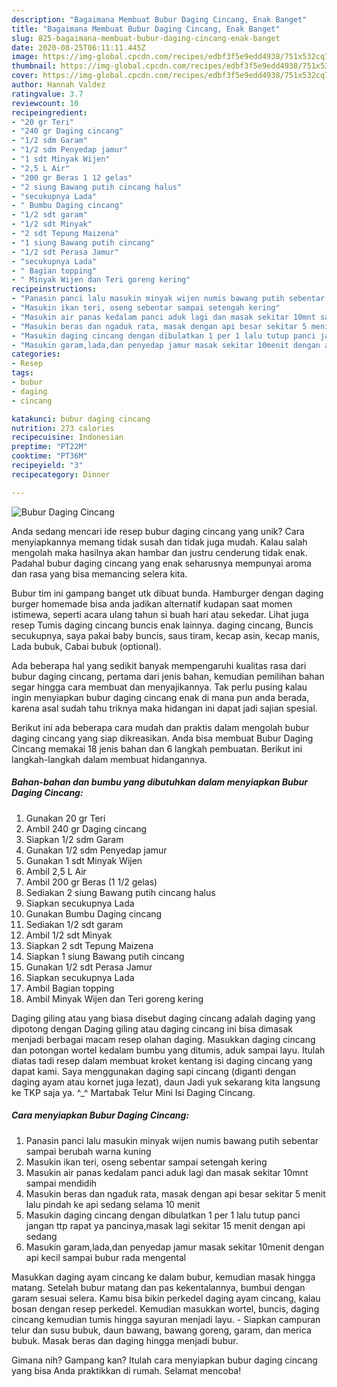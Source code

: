 ```yaml
---
description: "Bagaimana Membuat Bubur Daging Cincang, Enak Banget"
title: "Bagaimana Membuat Bubur Daging Cincang, Enak Banget"
slug: 825-bagaimana-membuat-bubur-daging-cincang-enak-banget
date: 2020-08-25T06:11:11.445Z
image: https://img-global.cpcdn.com/recipes/edbf3f5e9edd4938/751x532cq70/bubur-daging-cincang-foto-resep-utama.jpg
thumbnail: https://img-global.cpcdn.com/recipes/edbf3f5e9edd4938/751x532cq70/bubur-daging-cincang-foto-resep-utama.jpg
cover: https://img-global.cpcdn.com/recipes/edbf3f5e9edd4938/751x532cq70/bubur-daging-cincang-foto-resep-utama.jpg
author: Hannah Valdez
ratingvalue: 3.7
reviewcount: 10
recipeingredient:
- "20 gr Teri"
- "240 gr Daging cincang"
- "1/2 sdm Garam"
- "1/2 sdm Penyedap jamur"
- "1 sdt Minyak Wijen"
- "2,5 L Air"
- "200 gr Beras 1 12 gelas"
- "2 siung Bawang putih cincang halus"
- "secukupnya Lada"
- " Bumbu Daging cincang"
- "1/2 sdt garam"
- "1/2 sdt Minyak"
- "2 sdt Tepung Maizena"
- "1 siung Bawang putih cincang"
- "1/2 sdt Perasa Jamur"
- "secukupnya Lada"
- " Bagian topping"
- " Minyak Wijen dan Teri goreng kering"
recipeinstructions:
- "Panasin panci lalu masukin minyak wijen numis bawang putih sebentar sampai berubah warna kuning"
- "Masukin ikan teri, oseng sebentar sampai setengah kering"
- "Masukin air panas kedalam panci aduk lagi dan masak sekitar 10mnt sampai mendidih"
- "Masukin beras dan ngaduk rata, masak dengan api besar sekitar 5 menit lalu pindah ke api sedang selama 10 menit"
- "Masukin daging cincang dengan dibulatkan 1 per 1 lalu tutup panci jangan ttp rapat ya pancinya,masak lagi sekitar 15 menit dengan api sedang"
- "Masukin garam,lada,dan penyedap jamur masak sekitar 10menit dengan api kecil sampai bubur rada mengental"
categories:
- Resep
tags:
- bubur
- daging
- cincang

katakunci: bubur daging cincang 
nutrition: 273 calories
recipecuisine: Indonesian
preptime: "PT22M"
cooktime: "PT36M"
recipeyield: "3"
recipecategory: Dinner

---
```



![Bubur Daging Cincang](https://img-global.cpcdn.com/recipes/edbf3f5e9edd4938/751x532cq70/bubur-daging-cincang-foto-resep-utama.jpg)

Anda sedang mencari ide resep bubur daging cincang yang unik? Cara menyiapkannya memang tidak susah dan tidak juga mudah. Kalau salah mengolah maka hasilnya akan hambar dan justru cenderung tidak enak. Padahal bubur daging cincang yang enak seharusnya mempunyai aroma dan rasa yang bisa memancing selera kita.

Bubur tim ini gampang banget utk dibuat bunda. Hamburger dengan daging burger homemade bisa anda jadikan alternatif kudapan saat momen istimewa, seperti acara ulang tahun si buah hari atau sekedar. Lihat juga resep Tumis daging cincang buncis enak lainnya. daging cincang, Buncis secukupnya, saya pakai baby buncis, saus tiram, kecap asin, kecap manis, Lada bubuk, Cabai bubuk (optional).

Ada beberapa hal yang sedikit banyak mempengaruhi kualitas rasa dari bubur daging cincang, pertama dari jenis bahan, kemudian pemilihan bahan segar hingga cara membuat dan menyajikannya. Tak perlu pusing kalau ingin menyiapkan bubur daging cincang enak di mana pun anda berada, karena asal sudah tahu triknya maka hidangan ini dapat jadi sajian spesial.


Berikut ini ada beberapa cara mudah dan praktis dalam mengolah bubur daging cincang yang siap dikreasikan. Anda bisa membuat Bubur Daging Cincang memakai 18 jenis bahan dan 6 langkah pembuatan. Berikut ini langkah-langkah dalam membuat hidangannya.

<!--inarticleads1-->

##### Bahan-bahan dan bumbu yang dibutuhkan dalam menyiapkan Bubur Daging Cincang:

1. Gunakan 20 gr Teri
1. Ambil 240 gr Daging cincang
1. Siapkan 1/2 sdm Garam
1. Gunakan 1/2 sdm Penyedap jamur
1. Gunakan 1 sdt Minyak Wijen
1. Ambil 2,5 L Air
1. Ambil 200 gr Beras (1 1/2 gelas)
1. Sediakan 2 siung Bawang putih cincang halus
1. Siapkan secukupnya Lada
1. Gunakan  Bumbu Daging cincang
1. Sediakan 1/2 sdt garam
1. Ambil 1/2 sdt Minyak
1. Siapkan 2 sdt Tepung Maizena
1. Siapkan 1 siung Bawang putih cincang
1. Gunakan 1/2 sdt Perasa Jamur
1. Siapkan secukupnya Lada
1. Ambil  Bagian topping
1. Ambil  Minyak Wijen dan Teri goreng kering


Daging giling atau yang biasa disebut daging cincang adalah daging yang dipotong dengan Daging giling atau daging cincang ini bisa dimasak menjadi berbagai macam resep olahan daging. Masukkan daging cincang dan potongan wortel kedalam bumbu yang ditumis, aduk sampai layu. Itulah diatas tadi resep dalam membuat kroket kentang isi daging cincang yang dapat kami. Saya menggunakan daging sapi cincang (diganti dengan daging ayam atau kornet juga lezat), daun Jadi yuk sekarang kita langsung ke TKP saja ya. ^_^ Martabak Telur Mini Isi Daging Cincang. 

<!--inarticleads2-->

##### Cara menyiapkan Bubur Daging Cincang:

1. Panasin panci lalu masukin minyak wijen numis bawang putih sebentar sampai berubah warna kuning
1. Masukin ikan teri, oseng sebentar sampai setengah kering
1. Masukin air panas kedalam panci aduk lagi dan masak sekitar 10mnt sampai mendidih
1. Masukin beras dan ngaduk rata, masak dengan api besar sekitar 5 menit lalu pindah ke api sedang selama 10 menit
1. Masukin daging cincang dengan dibulatkan 1 per 1 lalu tutup panci jangan ttp rapat ya pancinya,masak lagi sekitar 15 menit dengan api sedang
1. Masukin garam,lada,dan penyedap jamur masak sekitar 10menit dengan api kecil sampai bubur rada mengental


Masukkan daging ayam cincang ke dalam bubur, kemudian masak hingga matang. Setelah bubur matang dan pas kekentalannya, bumbui dengan garam sesuai selera. Kamu bisa bikin perkedel daging ayam cincang, kalau bosan dengan resep perkedel. Kemudian masukkan wortel, buncis, daging cincang kemudian tumis hingga sayuran menjadi layu. - Siapkan campuran telur dan susu bubuk, daun bawang, bawang goreng, garam, dan merica bubuk. Masak beras dan daging hingga menjadi bubur. 

Gimana nih? Gampang kan? Itulah cara menyiapkan bubur daging cincang yang bisa Anda praktikkan di rumah. Selamat mencoba!
